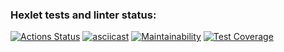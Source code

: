 ### Hexlet tests and linter status:
[![Actions Status](https://github.com/maksimfad/python-project-lvl2/workflows/hexlet-check/badge.svg)](https://github.com/maksimfad/python-project-lvl2/actions)
[![asciicast](https://asciinema.org/a/JiO0z5kkk4FKOVImR1EYY0mB4.svg)](https://asciinema.org/a/JiO0z5kkk4FKOVImR1EYY0mB4)
[![Maintainability](https://api.codeclimate.com/v1/badges/4011ef9900bd70aa26a9/maintainability)](https://codeclimate.com/github/maksimfad/python-project-lvl2/maintainability)
[![Test Coverage](https://api.codeclimate.com/v1/badges/4011ef9900bd70aa26a9/test_coverage)](https://codeclimate.com/github/maksimfad/python-project-lvl2/test_coverage)